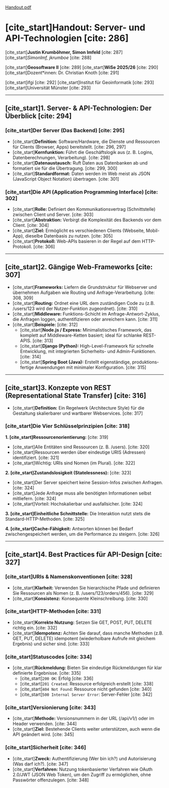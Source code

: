 [Handout.pdf](https://github.com/user-attachments/files/22913171/Handout.pdf)
# [cite_start]Handout: Server- und API-Technologien [cite: 286]

[cite_start]**Justin Krumböhmer, Simon Imfeld** [cite: 287]
[cite_start]*Simonlmf, jkrumboe* [cite: 288]

[cite_start]**Geosoftware II** [cite: 289]
[cite_start]**WiSe 2025/26** [cite: 290]
[cite_start]Dozent*innen: Dr. Christian Knoth [cite: 291]

[cite_start]ifgi [cite: 292]
[cite_start]Institut für Geoinformatik [cite: 293]
[cite_start]Universität Münster [cite: 293]

---

## [cite_start]1. Server- & API-Technologien: Der Überblick [cite: 294]

### [cite_start]Der Server (Das Backend) [cite: 295]

* [cite_start]**Definition:** Software/Hardware, die Dienste und Ressourcen für Clients (Browser, Apps) bereitstellt. [cite: 296, 297]
* [cite_start]**Kernfunktion:** Führt die Geschäftslogik aus (z. B. Logins, Datenberechnungen, Verarbeitung). [cite: 298]
* [cite_start]**Datenaustausch:** Ruft Daten aus Datenbanken ab und formatiert sie für die Übertragung. [cite: 299, 300]
* [cite_start]**Standardformat:** Daten werden im Web meist als JSON (JavaScript Object Notation) übertragen. [cite: 301]

### [cite_start]Die API (Application Programming Interface) [cite: 302]

* [cite_start]**Rolle:** Definiert den Kommunikationsvertrag (Schnittstelle) zwischen Client und Server. [cite: 303]
* [cite_start]**Abstraktion:** Verbirgt die Komplexität des Backends vor dem Client. [cite: 304]
* [cite_start]**Ziel:** Ermöglicht es verschiedenen Clients (Webseite, Mobil-App), dieselbe Datenbasis zu nutzen. [cite: 305]
* [cite_start]**Protokoll:** Web-APIs basieren in der Regel auf dem HTTP-Protokoll. [cite: 306]

---

## [cite_start]2. Gängige Web-Frameworks [cite: 307]

* [cite_start]**Frameworks:** Liefern die Grundstruktur für Webserver und übernehmen Aufgaben wie Routing und Anfrage-Verarbeitung. [cite: 308, 309]
* [cite_start]**Routing:** Ordnet eine URL dem zuständigen Code zu (z.B. /users/123 wird der Nutzer-Funktion zugeordnet). [cite: 310]
* [cite_start]**Middleware:** Funktions-Schicht im Anfrage-Antwort-Zyklus, die Anfragen loggen, authentifizieren oder anreichern kann. [cite: 311]
* [cite_start]**Beispiele:** [cite: 312]
    * [cite_start]**Node.js / Express:** Minimalistisches Framework, das komplett auf Middleware-Ketten basiert; ideal für schlanke REST-APIS. [cite: 313]
    * [cite_start]**Django (Python):** High-Level-Framework für schnelle Entwicklung, mit integrierten Sicherheits- und Admin-Funktionen. [cite: 314]
    * [cite_start]**Spring Boot (Java):** Erstellt eigenständige, produktions-fertige Anwendungen mit minimaler Konfiguration. [cite: 315]

---

## [cite_start]3. Konzepte von REST (Representational State Transfer) [cite: 316]

* [cite_start]**Definition:** Ein Regelwerk (Architecture Style) für die Gestaltung skalierbarer und wartbarer Webservices. [cite: 317]

### [cite_start]Die Vier Schlüsselprinzipien [cite: 318]

**1. [cite_start]Ressourcenorientierung:** [cite: 319]
* [cite_start]Alle Entitäten sind Ressourcen (z. B. /users). [cite: 320]
* [cite_start]Ressourcen werden über eindeutige URIS (Adressen) identifiziert. [cite: 321]
* [cite_start]Wichtig: URIs sind Nomen (im Plural). [cite: 322]

**2. [cite_start]Zustandslosigkeit (Statelessness):** [cite: 323]
* [cite_start]Der Server speichert keine Session-Infos zwischen Anfragen. [cite: 324]
* [cite_start]Jede Anfrage muss alle benötigten Informationen selbst mitliefern. [cite: 324]
* [cite_start]Vorteil: Hochskalierbar und ausfallsicher. [cite: 324]

**3. [cite_start]Einheitliche Schnittstelle:** Die Interaktion nutzt stets die Standard-HTTP-Methoden. [cite: 325]

**4. [cite_start]Cache-Fähigkeit:** Antworten können bei Bedarf zwischengespeichert werden, um die Performance zu steigern. [cite: 326]

---

## [cite_start]4. Best Practices für API-Design [cite: 327]

### [cite_start]URIs & Namenskonventionen [cite: 328]

* [cite_start]**Klarheit:** Verwenden Sie hierarchische Pfade und definieren Sie Ressourcen als Nomen (z. B. /users/123/orders/456). [cite: 329]
* [cite_start]**Konsistenz:** Konsequente Kleinschreibung. [cite: 330]

### [cite_start]HTTP-Methoden [cite: 331]

* [cite_start]**Korrekte Nutzung:** Setzen Sie GET, POST, PUT, DELETE richtig ein. [cite: 332]
* [cite_start]**Idempotenz:** Achten Sie darauf, dass manche Methoden (z.B. GET, PUT, DELETE) idempotent (wiederholbare Aufrufe mit gleichem Ergebnis) und sicher sind. [cite: 333]

### [cite_start]Statuscodes [cite: 334]

* [cite_start]**Rückmeldung:** Bieten Sie eindeutige Rückmeldungen für klar definierte Ergebnisse. [cite: 335]
    * [cite_start]`200 OK`: Erfolg [cite: 336]
    * [cite_start]`201 Created`: Ressource erfolgreich erstellt [cite: 338]
    * [cite_start]`404 Not Found`: Ressource nicht gefunden [cite: 340]
    * [cite_start]`500 Internal Server Error`: Server-Fehler [cite: 342]

### [cite_start]Versionierung [cite: 343]

* [cite_start]**Methode:** Versionsnummern in der URL (/api/v1/) oder im Header verwenden. [cite: 344]
* [cite_start]**Ziel:** Bestehende Clients weiter unterstützen, auch wenn die API geändert wird. [cite: 345]

### [cite_start]Sicherheit [cite: 346]

* [cite_start]**Zweck:** Authentifizierung (Wer bin ich?) und Autorisierung (Was darf ich?). [cite: 347]
* [cite_start]**Verfahren:** Nutzung tokenbasierter Verfahren wie OAuth 2.0/JWT (JSON Web Token), um den Zugriff zu ermöglichen, ohne Passwörter offenzulegen. [cite: 348]

